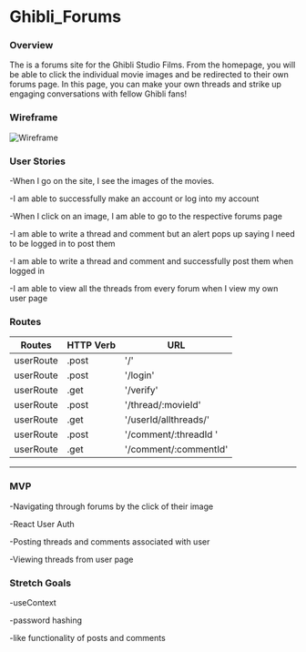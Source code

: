 # Ghibli_Forums

### Overview

The is a forums site for the Ghibli Studio Films. From the homepage, you will be able to click the individual movie images and be redirected to their own forums page. In this page, you can make your own threads and strike up engaging conversations with fellow Ghibli fans!

### Wireframe

![Wireframe](./path)


### User Stories

-When I go on the site, I see the images of the movies. 

-I am able to successfully make an account or log into my account

-When I click on an image, I am able to go to the respective forums page

-I am able to write a thread and comment but an alert pops up saying I need to be logged in to post them 

-I am able to write a thread and comment and successfully post them when logged in 

-I am able to view all the threads from every forum when I view my own user page



### Routes

|Routes                     | HTTP Verb                       | URL                            |
| :----------------------: | ------------------------------- | ------------------------------- |
| userRoute    | .post | '/'                   |
| userRoute    | .post | '/login'              |
| userRoute    | .get  | '/verify'             |
| userRoute    | .post | '/thread/:movieId'    |
| userRoute    | .get  | '/userId/allthreads/' |
| userRoute    | .post | '/comment/:threadId ' |
| userRoute    | .get  | '/comment/:commentId' |

___
### MVP

-Navigating through forums by the click of their image 

-React User Auth

-Posting threads and comments associated with user

-Viewing threads from user page 

### Stretch Goals

-useContext

-password hashing

-like functionality of posts and comments


